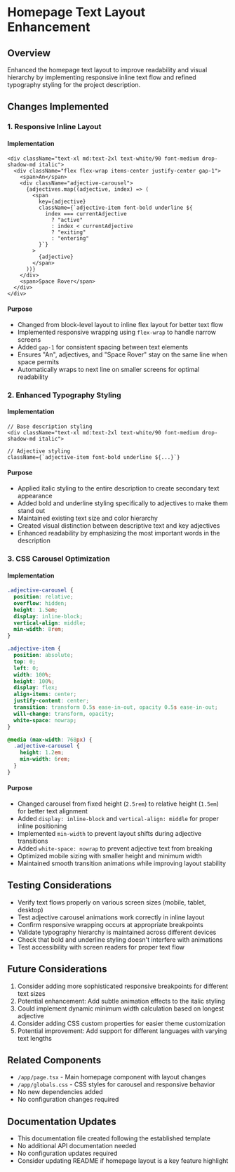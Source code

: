 # Homepage Text Layout Enhancement

## Overview

Enhanced the homepage text layout to improve readability and visual hierarchy by implementing responsive inline text flow and refined typography styling for the project description.

## Changes Implemented

### 1. Responsive Inline Layout

#### Implementation

```tsx
<div className="text-xl md:text-2xl text-white/90 font-medium drop-shadow-md italic">
  <div className="flex flex-wrap items-center justify-center gap-1">
    <span>An</span>
    <div className="adjective-carousel">
      {adjectives.map((adjective, index) => (
        <span
          key={adjective}
          className={`adjective-item font-bold underline ${
            index === currentAdjective
              ? "active"
              : index < currentAdjective
              ? "exiting"
              : "entering"
          }`}
        >
          {adjective}
        </span>
      ))}
    </div>
    <span>Space Rover</span>
  </div>
</div>
```

#### Purpose

- Changed from block-level layout to inline flex layout for better text flow
- Implemented responsive wrapping using `flex-wrap` to handle narrow screens
- Added `gap-1` for consistent spacing between text elements
- Ensures "An", adjectives, and "Space Rover" stay on the same line when space permits
- Automatically wraps to next line on smaller screens for optimal readability

### 2. Enhanced Typography Styling

#### Implementation

```tsx
// Base description styling
<div className="text-xl md:text-2xl text-white/90 font-medium drop-shadow-md italic">

// Adjective styling
className={`adjective-item font-bold underline ${...}`}
```

#### Purpose

- Applied italic styling to the entire description to create secondary text appearance
- Added bold and underline styling specifically to adjectives to make them stand out
- Maintained existing text size and color hierarchy
- Created visual distinction between descriptive text and key adjectives
- Enhanced readability by emphasizing the most important words in the description

### 3. CSS Carousel Optimization

#### Implementation

```css
.adjective-carousel {
  position: relative;
  overflow: hidden;
  height: 1.5em;
  display: inline-block;
  vertical-align: middle;
  min-width: 8rem;
}

.adjective-item {
  position: absolute;
  top: 0;
  left: 0;
  width: 100%;
  height: 100%;
  display: flex;
  align-items: center;
  justify-content: center;
  transition: transform 0.5s ease-in-out, opacity 0.5s ease-in-out;
  will-change: transform, opacity;
  white-space: nowrap;
}

@media (max-width: 768px) {
  .adjective-carousel {
    height: 1.2em;
    min-width: 6rem;
  }
}
```

#### Purpose

- Changed carousel from fixed height (`2.5rem`) to relative height (`1.5em`) for better text alignment
- Added `display: inline-block` and `vertical-align: middle` for proper inline positioning
- Implemented `min-width` to prevent layout shifts during adjective transitions
- Added `white-space: nowrap` to prevent adjective text from breaking
- Optimized mobile sizing with smaller height and minimum width
- Maintained smooth transition animations while improving layout stability

## Testing Considerations

- Verify text flows properly on various screen sizes (mobile, tablet, desktop)
- Test adjective carousel animations work correctly in inline layout
- Confirm responsive wrapping occurs at appropriate breakpoints
- Validate typography hierarchy is maintained across different devices
- Check that bold and underline styling doesn't interfere with animations
- Test accessibility with screen readers for proper text flow

## Future Considerations

1. Consider adding more sophisticated responsive breakpoints for different text sizes
2. Potential enhancement: Add subtle animation effects to the italic styling
3. Could implement dynamic minimum width calculation based on longest adjective
4. Consider adding CSS custom properties for easier theme customization
5. Potential improvement: Add support for different languages with varying text lengths

## Related Components

- `/app/page.tsx` - Main homepage component with layout changes
- `/app/globals.css` - CSS styles for carousel and responsive behavior
- No new dependencies added
- No configuration changes required

## Documentation Updates

- This documentation file created following the established template
- No additional API documentation needed
- No configuration updates required
- Consider updating README if homepage layout is a key feature highlight
